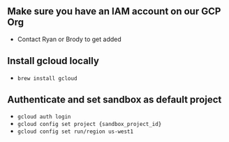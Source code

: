 ## Make sure you have an IAM account on our GCP Org

- Contact Ryan or Brody to get added

## Install gcloud locally

- `brew install gcloud`

## Authenticate and set sandbox as default project

- `gcloud auth login`
- `gcloud config set project {sandbox_project_id}`
- `gcloud config set run/region us-west1`
